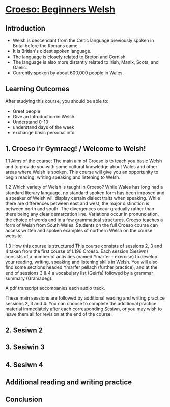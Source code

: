 # [Croeso: Beginners Welsh](https://www.open.edu/openlearn/languages/welsh/croeso-beginners-welsh/content-section-0?intro=1)

## Introduction 
* Welsh is descendant from the Celtic language previously spoken in Britai before the Romans came. 
* It is Britian's oldest spoken language. 
* The language is closely related to Breton and Cornish.
* The language is also more distantly related to Irish, Manix, Scots, and Gaelic. 
* Currently spoken by about 600,000 people in Wales. 

## Learning Outcomes
After studying this course, you should be able to:
* Greet people
* Give an Introduction in Welsh
* Understand 0-10
* understand days of the week
* exchange basic personal info 

## 1. Croeso i'r Gymraeg! / Welcome to Welsh! 
1.1 Aims of the course:
The main aim of Croeso is to teach you basic Welsh and to provide you with some cultural knowledge about Wales and other areas where Welsh is spoken. This course will give you an opportunity to begin reading, writing speaking and listening to Welsh.

1.2 Which variety of Welsh is taught in Croeso?
While Wales has long had a standard literary language, no standard spoken form has been imposed and a speaker of Welsh will display certain dialect traits when speaking. While there are differences between east and west, the major distinction is between north and south. The divergences occur gradually rather than there being any clear demarcation line. Variations occur in pronunciation, the choice of words and in a few grammatical structures. Croeso teaches a form of Welsh from South Wales. Students on the full Croeso course can access written and spoken examples of northern Welsh on the course website.

1.3 How this course is structured
This course consists of sessions 2, 3 and 4 taken from the first course of L196 Croeso. Each session (Sesiwn) consists of a number of activities (named Ymarfer - exercise) to develop your reading, writing, speaking and listening skills in Welsh. You will also find some sections headed Ymarfer pellach (further practice), and at the end of sessions 3 & 4 a vocabulary list (Geirfa) followed by a grammar summary (Gramadeg).

A pdf transcript accompanies each audio track.

These main sessions are followed by additional reading and writing practice sessions 2, 3 and 4. You can choose to complete the additional practice material immediately after each corresponding Sesiwn, or you may wish to leave them all for revision at the end of the course.

## 2. Sesiwn 2

## 3. Sesiwin 3

## 4. Sesiwn 4

## Additional reading and writing practice 

## Conclusion

